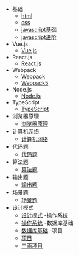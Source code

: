 ﻿- 基础
  - [html](八股/html.md)
  - [css](八股/css.md)
  - [javascript基础](八股/javascript基础.md)
  - [javascript进阶](八股/javascript进阶.md)
- Vue.js
  - [Vue.js](八股/vue.md)
- React.js
  - [React.js](八股/react.md)
- Webpack
  - [Webpack](八股/webpack.md)
  - [Webpack5](八股/webpack5.md)
- Node.js
  - [Node.js](八股/node.js.md)
- TypeScript
  - [TypeScript](八股/typescript.md)
- 浏览器原理
  - [浏览器原理](八股/浏览器.md)
- 计算机网络
  - [计算机网络](八股/网络.md)
- 代码题
  - [代码题](八股/代码题.md)
- 算法题
  - [算法题](八股/算法题.md)
- 输出题
  - [输出题](八股/输出题.md)
- 场景题
  - [场景题](八股/场景题.md) 
- 设计模式
  - [设计模式](八股/设计模式.md)
-操作系统
  - [操作系统](八股/操作系统.md)
-数据库基础
  - [数据库基础](八股/数据库基础.md)
-项目
  - [项目](八股/项目面试.md)
  - [三画项目](八股/三画项目面.md)
